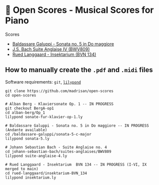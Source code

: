 # :musical_score: Open Scores - Musical Scores for Piano

Scores
 * [Baldassare Galuppi - Sonata no. 5 in Do maggiore](https://github.com/madrisan/open-scores/blob/main/scores/Baldassare-Galuppi-Sonata-5.pdf)
 * [J.S. Bach Suite Anglaise IV (BWV809)](https://github.com/madrisan/open-scores/blob/main/scores/JS-Bach-BWV809-Suite-Anglaise-4.pdf)
 * [Rued Langgaard - Insektarium (BVN 134)](https://github.com/madrisan/open-scores/blob/main/scores/Rued-Langgaard-Insektarium-BVN-134.pdf)

## How to manually create the `.pdf` and `.midi` files

Software requirements: `git`, [`lilypond`](https://lilypond.org/)

    git clone https://github.com/madrisan/open-scores
    cd open-scores

    # Alban Berg - Klaviersonate Op. 1 -- IN PROGRESS
    git checkout BergA-op1
    cd alban-berg/Op_1
    lilypond sonate-fur-klavier-op-1.ly

    # Baldassare Galuppi - Sonata no. 5 in Do maggiore -- IN PROGRESS (Andante available)
    cd /baldassare-galuppi/sonata-5-c-major
    lilypond sonata-5.ly

    # Johann Sebastian Bach - Suite Anglaise no. 4
    cd johann-sebastian-bach/suites-anglaises/BWV809
    lilypond suite-anglaise-4.ly

    # Rued Langgaard - Insektarium  BVN 134 -- IN PROGRESS (I-VI, IX merged to main)
    cd rued-langgaard/insektarium-BVN_134
    lilypond insektarium.ly
